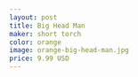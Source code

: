 ```yaml
---
layout: post
title: Big Head Man
maker: short torch
color: orange
image: orange-big-head-man.jpg
price: 9.99 USD
---
```

